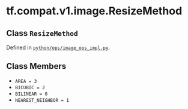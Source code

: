 <div itemscope itemtype="http://developers.google.com/ReferenceObject">
<meta itemprop="name" content="tf.compat.v1.image.ResizeMethod" />
<meta itemprop="path" content="Stable" />
<meta itemprop="property" content="AREA"/>
<meta itemprop="property" content="BICUBIC"/>
<meta itemprop="property" content="BILINEAR"/>
<meta itemprop="property" content="NEAREST_NEIGHBOR"/>
</div>

# tf.compat.v1.image.ResizeMethod

## Class `ResizeMethod`







Defined in [`python/ops/image_ops_impl.py`](/code/stable/tensorflow/python/ops/image_ops_impl.py).

<!-- Placeholder for "Used in" -->


## Class Members

* `AREA = 3` <a id="AREA"></a>
* `BICUBIC = 2` <a id="BICUBIC"></a>
* `BILINEAR = 0` <a id="BILINEAR"></a>
* `NEAREST_NEIGHBOR = 1` <a id="NEAREST_NEIGHBOR"></a>
